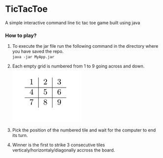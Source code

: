 # TicTacToe

A simple interactive command line tic tac toe game built using java

### How to play?

1. To execute the jar file run the following command in the directory where you have saved the repo. <br>
   `java -jar MyApp.jar`

2. Each empty grid is numbered from 1 to 9 going across and down.
   </br>
   ![example image of grid](./gridimage.png)

3. Pick the position of the numbered tile and wait for the computer to end its turn.

4. Winner is the first to strike 3 consecutive tiles verticaly/horizontaly/diagonally accross the board.
